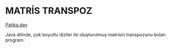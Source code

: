 # MATRİS TRANSPOZ

[Patika.dev](https://www.patika.dev/tr)

Java dilinde, çok boyutlu diziler ile oluşturulmuş matrisin transpozunu bulan program.
